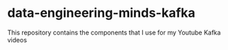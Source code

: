 # data-engineering-minds-kafka
This repository contains the components that I use for my Youtube Kafka videos
